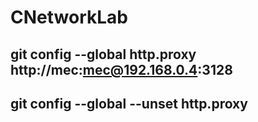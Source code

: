 # CNetworkLab
## git config --global http.proxy http://mec:mec@192.168.0.4:3128
## git config --global --unset http.proxy
